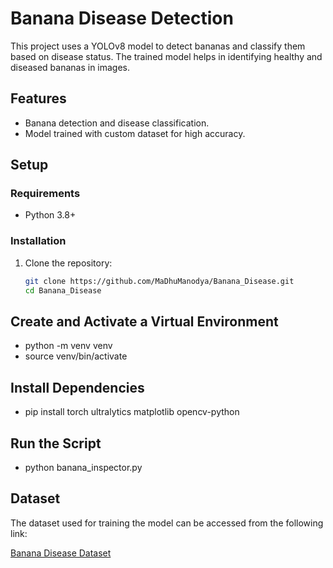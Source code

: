# Banana Disease Detection

This project uses a YOLOv8 model to detect bananas and classify them based on disease status. The trained model helps in identifying healthy and diseased bananas in images.

## Features
- Banana detection and disease classification.
- Model trained with custom dataset for high accuracy.

## Setup
### Requirements
- Python 3.8+

### Installation
1. Clone the repository:
   ```bash
   git clone https://github.com/MaDhuManodya/Banana_Disease.git
   cd Banana_Disease

## Create and Activate a Virtual Environment
 - python -m venv venv
 - source venv/bin/activate

## Install Dependencies

- pip install torch ultralytics matplotlib opencv-python

## Run the Script
 - python banana_inspector.py

## Dataset

The dataset used for training the model can be accessed from the following link:

[Banana Disease Dataset](https://drive.google.com/file/d/1h9BI7aEtqKCjBlPZQIYXk1VEExU01RQC/view?usp=sharing)

